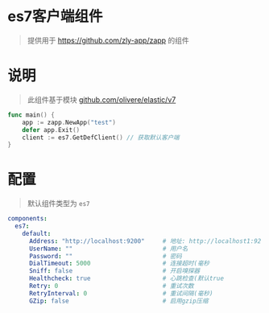 
# es7客户端组件

> 提供用于 https://github.com/zly-app/zapp 的组件

# 说明

> 此组件基于模块 [github.com/olivere/elastic/v7](https://github.com/olivere/elastic)

```go
func main() {
    app := zapp.NewApp("test")
    defer app.Exit()
    client := es7.GetDefClient() // 获取默认客户端
}
```

# 配置

> 默认组件类型为 `es7`

```yaml
components:
  es7:
    default:
      Address: "http://localhost:9200"     # 地址: http://localhost1:9200,http://localhost2:9200
      UserName: ""                         # 用户名
      Password: ""                         # 密码
      DialTimeout: 5000                    # 连接超时(毫秒
      Sniff: false                         # 开启嗅探器
      Healthcheck: true                    # 心跳检查(默认true
      Retry: 0                             # 重试次数
      RetryInterval: 0                     # 重试间隔(毫秒)
      GZip: false                          # 启用gzip压缩
```
